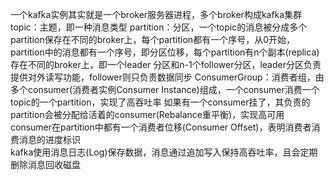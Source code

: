 一个kafka实例其实就是一个broker服务器进程，多个broker构成kafka集群
topic：主题，即一种消息类型
partition：分区，一个topic的消息被分成多个partition保存在不同的broker上，每个partition都有一个序号，从0开始，
           partition中的消息都有一个序号，即分区位移，每个partition有n个副本(replica)存在不同的broker上，即一个leader
           分区和n-1个follower分区，leader分区负责提供对外读写功能，follower则只负责数据同步
ConsumerGroup：消费者组，由多个consumer(消费者实例Consumer Instance)组成，一个consumer消费一个topic的一个partition，实现了高吞吐率
               如果有一个consumer挂了，其负责的partition会被分配给活着的consumer(Rebalance重平衡)，实现高可用
               consumer在partition中都有一个消费者位移(Consumer Offset)，表明消费者消费消息的进度标识         
kafka使用消息日志(Log)保存数据，消息通过追加写入保持高吞吐率，且会定期删除消息回收磁盘